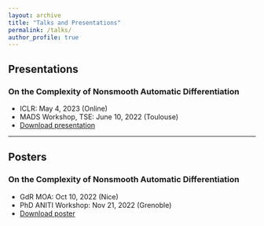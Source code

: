 ```yaml
---
layout: archive
title: "Talks and Presentations"
permalink: /talks/
author_profile: true
---
```


## Presentations

### On the Complexity of Nonsmooth Automatic Differentiation
- ICLR: May 4, 2023 (Online)
- MADS Workshop, TSE: June 10, 2022 (Toulouse)
- [Download presentation](https://github.com/ryanboustany/ryanboustany.github.io/blob/c9e3be326be872d331b0febcbca6a24714c33160/files/Support_presentation_ICLR_2023.pdf)

---

## Posters

### On the Complexity of Nonsmooth Automatic Differentiation
- GdR MOA: Oct 10, 2022 (Nice)
- PhD ANITI Workshop: Nov 21, 2022 (Grenoble)
- [Download poster](https://github.com/ryanboustany/ryanboustany.github.io/blob/18c3a7389280824fbc8bfc1e5bb583188d9c523c/files/Poster_nonsmooth_AD.pdf)
